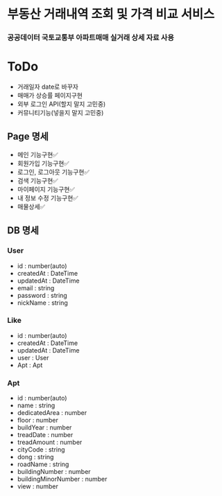 # 부동산 거래내역 조회 및 가격 비교 서비스

### 공공데이터 국토교통부 아파트매매 실거래 상세 자료 사용

# ToDo

- 거래일자 date로 바꾸자
- 매매가 상승률 페이지구현
- 외부 로그인 API(할지 말지 고민중)
- 커뮤니티기능(넣을지 말지 고민중)

## Page 명세

- 메인 기능구현✅
- 회원가입 기능구현✅
- 로그인, 로그아웃 기능구현✅
- 검색 기능구현✅
- 마이페이지 기능구현✅
- 내 정보 수정 기능구현✅
- 매물상세✅

## DB 명세

### User

- id : number(auto)
- createdAt : DateTime
- updatedAt : DateTime
- email : string
- password : string
- nickName : string

### Like

- id : number(auto)
- createdAt : DateTime
- updatedAt : DateTime
- user : User
- Apt : Apt

### Apt

- id : number(auto)
- name : string
- dedicatedArea : number
- floor : number
- buildYear : number
- treadDate : number
- treadAmount : number
- cityCode : string
- dong : string
- roadName : string
- buildingNumber : number
- buildingMinorNumber : number
- view : number
